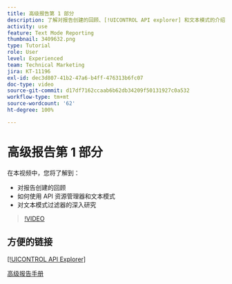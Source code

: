 ```yaml
---
title: 高级报告第 1 部分
description: 了解对报告创建的回顾、[!UICONTROL API explorer] 和文本模式的介绍，以及对文本模式过滤器的深入研究。
activity: use
feature: Text Mode Reporting
thumbnail: 3409632.png
type: Tutorial
role: User
level: Experienced
team: Technical Marketing
jira: KT-11196
exl-id: dec3d807-41b2-47a6-b4ff-476313b6fc07
doc-type: video
source-git-commit: d17df7162ccaab6b62db34209f50131927c0a532
workflow-type: tm+mt
source-wordcount: '62'
ht-degree: 100%

---
```


# 高级报告第 1 部分

在本视频中，您将了解到：

* 对报告创建的回顾
* 如何使用 API 资源管理器和文本模式
* 对文本模式过滤器的深入研究

>[!VIDEO](https://video.tv.adobe.com/v/3409632/?quality=12&learn=on&enablevpops)

## 方便的链接

[[!UICONTROL API Explorer]](https://developer.adobe.com/workfront/api-explorer/)

[高级报告手册](/help/assets/advanced-reporting-manual.pdf)
